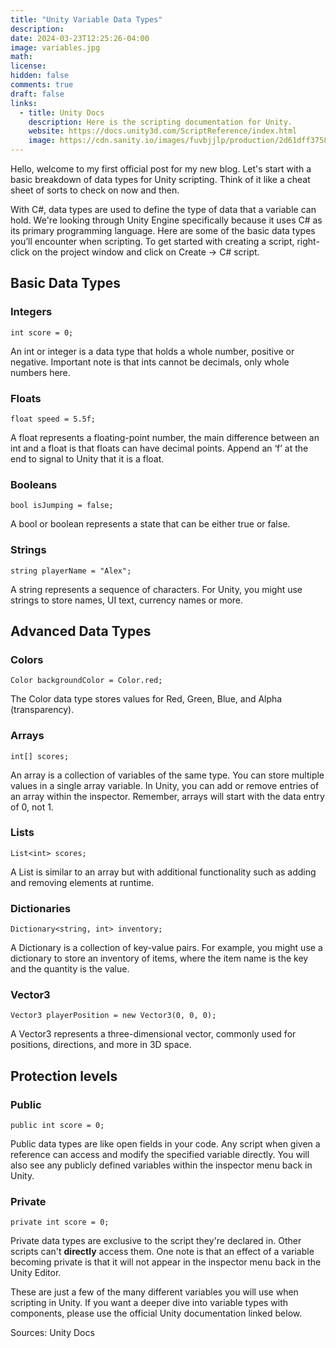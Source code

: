 ```yaml
---
title: "Unity Variable Data Types"
description:
date: 2024-03-23T12:25:26-04:00
image: variables.jpg
math:
license:
hidden: false
comments: true
draft: false
links:
  - title: Unity Docs
    description: Here is the scripting documentation for Unity.
    website: https://docs.unity3d.com/ScriptReference/index.html
    image: https://cdn.sanity.io/images/fuvbjjlp/production/2d61dff37585fcd78d7e407f4ba79cf89000d5c3-109x103.png
---
```


Hello, welcome to my first official post for my new blog.
Let's start with a basic breakdown of data types for Unity scripting. Think of it like a cheat sheet of sorts to check on now and then.

With C#, data types are used to define the type of data that a variable can hold. We're looking through Unity Engine specifically because it uses C# as its primary programming language. Here are some of the basic data types you’ll encounter when scripting. To get started with creating a script, right-click on the project window and click on Create -> C# script.

## Basic Data Types

### Integers

```
int score = 0;
```

An int or integer is a data type that holds a whole number, positive or negative. Important note is that ints cannot be decimals, only whole numbers here.

### Floats

```
float speed = 5.5f;
```

A float represents a floating-point number, the main difference between an int and a float is that floats can have decimal points. Append an ‘f’ at the end to signal to Unity that it is a float.

### Booleans

```
bool isJumping = false;
```

A bool or boolean represents a state that can be either true or false.

### Strings

```
string playerName = "Alex";
```

A string represents a sequence of characters. For Unity, you might use strings to store names, UI text, currency names or more.

## Advanced Data Types

### Colors

```
Color backgroundColor = Color.red;
```

The Color data type stores values for Red, Green, Blue, and Alpha (transparency).

### Arrays

```
int[] scores;
```

An array is a collection of variables of the same type. You can store multiple values in a single array variable. In Unity, you can add or remove entries of an array within the inspector. Remember, arrays will start with the data entry of 0, not 1.

### Lists

```
List<int> scores;
```

A List is similar to an array but with additional functionality such as adding and removing elements at runtime.

### Dictionaries

```
Dictionary<string, int> inventory;
```

A Dictionary is a collection of key-value pairs. For example, you might use a dictionary to store an inventory of items, where the item name is the key and the quantity is the value.

### Vector3

```
Vector3 playerPosition = new Vector3(0, 0, 0);
```

A Vector3 represents a three-dimensional vector, commonly used for positions, directions, and more in 3D space.

## Protection levels

### Public

```
public int score = 0;
```

Public data types are like open fields in your code. Any script when given a reference can access and modify the specified variable directly. You will also see any publicly defined variables within the inspector menu back in Unity.

### Private

```
private int score = 0;
```

Private data types are exclusive to the script they're declared in. Other scripts can't **directly** access them. One note is that an effect of a variable becoming private is that it will not appear in the inspector menu back in the Unity Editor.

These are just a few of the many different variables you will use when scripting in Unity. If you want a deeper dive into variable types with components, please use the official Unity documentation linked below.

Sources:
Unity Docs
